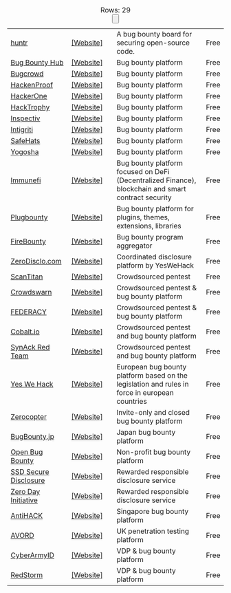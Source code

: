 <table class="table TF" id="resources-bug-bounty-and-disclosure-platforms">
  <caption>
    <div class="inf">
      <div class="ldiv">
        <div class="tot">
          <span>Rows: </span>
          <span>29</span>
        </div>
        <div class="status">
          <span></span>
          <span></span>
        </div>
      </div>
      <div class="rdiv">
        <span>
          <input type="button" value="" class="reset" title="Clear filters">
        </span>
      </div>
      <div class="mdiv"></div>
    </div>
  </caption>
  <tbody>
    <tr id="huntr" class="odd">
      <td class="has-text-weight-bold">
        <a class="anchor has-text-dark" href="#huntr">huntr</a>
      </td>
      <td>
        <a class="website-link" href="https://huntr.dev">[Website]</a>
      </td>
      <td></td>
      <td>A bug bounty board for securing open-source code.</td>
      <td>Free</td>
    </tr>
    <tr id="Bug Bounty Hub" class="even">
      <td class="has-text-weight-bold">
        <a class="anchor has-text-dark" href="#Bug Bounty Hub">Bug Bounty Hub</a>
      </td>
      <td>
        <a class="website-link" href="https://bugbountyhub.com/">[Website]</a>
      </td>
      <td></td>
      <td>Bug bounty platform</td>
      <td>Free</td>
    </tr>
    <tr id="Bugcrowd" class="odd">
      <td class="has-text-weight-bold">
        <a class="anchor has-text-dark" href="#Bugcrowd">Bugcrowd</a>
      </td>
      <td>
        <a class="website-link" href="https://www.bugcrowd.com/">[Website]</a>
      </td>
      <td></td>
      <td>Bug bounty platform</td>
      <td>Free</td>
    </tr>
    <tr id="HackenProof" class="even">
      <td class="has-text-weight-bold">
        <a class="anchor has-text-dark" href="#HackenProof">HackenProof</a>
      </td>
      <td>
        <a class="website-link" href="https://hackenproof.com/">[Website]</a>
      </td>
      <td></td>
      <td>Bug bounty platform</td>
      <td>Free</td>
    </tr>
    <tr id="HackerOne" class="odd">
      <td class="has-text-weight-bold">
        <a class="anchor has-text-dark" href="#HackerOne">HackerOne</a>
      </td>
      <td>
        <a class="website-link" href="https://www.hackerone.com/">[Website]</a>
      </td>
      <td></td>
      <td>Bug bounty platform</td>
      <td>Free</td>
    </tr>
    <tr id="HackTrophy" class="even">
      <td class="has-text-weight-bold">
        <a class="anchor has-text-dark" href="#HackTrophy">HackTrophy</a>
      </td>
      <td>
        <a class="website-link" href="https://hacktrophy.com/">[Website]</a>
      </td>
      <td></td>
      <td>Bug bounty platform</td>
      <td>Free</td>
    </tr>
    <tr id="Inspectiv" class="odd">
      <td class="has-text-weight-bold">
        <a class="anchor has-text-dark" href="#Inspectiv">Inspectiv</a>
      </td>
      <td>
        <a class="website-link" href="https://www.inspectiv.com/">[Website]</a>
      </td>
      <td></td>
      <td>Bug bounty platform</td>
      <td>Free</td>
    </tr>
    <tr id="Intigriti" class="even">
      <td class="has-text-weight-bold">
        <a class="anchor has-text-dark" href="#Intigriti">Intigriti</a>
      </td>
      <td>
        <a class="website-link" href="https://www.intigriti.com/public/">[Website]</a>
      </td>
      <td></td>
      <td>Bug bounty platform</td>
      <td>Free</td>
    </tr>
    <tr id="SafeHats" class="odd">
      <td class="has-text-weight-bold">
        <a class="anchor has-text-dark" href="#SafeHats">SafeHats</a>
      </td>
      <td>
        <a class="website-link" href="https://safehats.com">[Website]</a>
      </td>
      <td></td>
      <td>Bug bounty platform</td>
      <td>Free</td>
    </tr>
    <tr id="Yogosha" class="even">
      <td class="has-text-weight-bold">
        <a class="anchor has-text-dark" href="#Yogosha">Yogosha</a>
      </td>
      <td>
        <a class="website-link" href="https://www.yogosha.com/">[Website]</a>
      </td>
      <td></td>
      <td>Bug bounty platform</td>
      <td>Free</td>
    </tr>
    <tr id="Immunefi" class="odd">
      <td class="has-text-weight-bold">
        <a class="anchor has-text-dark" href="#Immunefi">Immunefi</a>
      </td>
      <td>
        <a class="website-link" href="https://immunefi.com/">[Website]</a>
      </td>
      <td></td>
      <td>Bug bounty platform focused on DeFi (Decentralized Finance), blockchain and smart contract security</td>
      <td>Free</td>
    </tr>
    <tr id="Plugbounty" class="even">
      <td class="has-text-weight-bold">
        <a class="anchor has-text-dark" href="#Plugbounty">Plugbounty</a>
      </td>
      <td>
        <a class="website-link" href="https://www.plugbounty.com/">[Website]</a>
      </td>
      <td></td>
      <td>Bug bounty platform for plugins, themes, extensions, libraries</td>
      <td>Free</td>
    </tr>
    <tr id="FireBounty" class="odd">
      <td class="has-text-weight-bold">
        <a class="anchor has-text-dark" href="#FireBounty">FireBounty</a>
      </td>
      <td>
        <a class="website-link" href="https://firebounty.com/">[Website]</a>
      </td>
      <td></td>
      <td>Bug bounty program aggregator</td>
      <td>Free</td>
    </tr>
    <tr id="ZeroDisclo.com" class="even">
      <td class="has-text-weight-bold">
        <a class="anchor has-text-dark" href="#ZeroDisclo.com">ZeroDisclo.com</a>
      </td>
      <td>
        <a class="website-link" href="https://zerodisclo.com">[Website]</a>
      </td>
      <td></td>
      <td>Coordinated disclosure platform by YesWeHack</td>
      <td>Free</td>
    </tr>
    <tr id="ScanTitan" class="odd">
      <td class="has-text-weight-bold">
        <a class="anchor has-text-dark" href="#ScanTitan">ScanTitan</a>
      </td>
      <td>
        <a class="website-link" href="https://scantitan.com/crowdsourced-penetration-testing/">[Website]</a>
      </td>
      <td></td>
      <td>Crowdsourced pentest</td>
      <td>Free</td>
    </tr>
    <tr id="Crowdswarn" class="even">
      <td class="has-text-weight-bold">
        <a class="anchor has-text-dark" href="#Crowdswarn">Crowdswarn</a>
      </td>
      <td>
        <a class="website-link" href="https://www.crowdswarm.io/">[Website]</a>
      </td>
      <td></td>
      <td>Crowdsourced pentest &amp; bug bounty platform</td>
      <td>Free</td>
    </tr>
    <tr id="FEDERACY" class="odd">
      <td class="has-text-weight-bold">
        <a class="anchor has-text-dark" href="#FEDERACY">FEDERACY</a>
      </td>
      <td>
        <a class="website-link" href="https://www.federacy.com/">[Website]</a>
      </td>
      <td></td>
      <td>Crowdsourced pentest &amp; bug bounty platform</td>
      <td>Free</td>
    </tr>
    <tr id="Cobalt.io" class="even">
      <td class="has-text-weight-bold">
        <a class="anchor has-text-dark" href="#Cobalt.io">Cobalt.io</a>
      </td>
      <td>
        <a class="website-link" href="https://cobalt.io/">[Website]</a>
      </td>
      <td></td>
      <td>Crowdsourced pentest and bug bounty platform</td>
      <td>Free</td>
    </tr>
    <tr id="SynAck Red Team" class="odd">
      <td class="has-text-weight-bold">
        <a class="anchor has-text-dark" href="#SynAck Red Team">SynAck Red Team</a>
      </td>
      <td>
        <a class="website-link" href="https://www.synack.com/red-team/">[Website]</a>
      </td>
      <td></td>
      <td>Crowdsourced pentest and bug bounty platform</td>
      <td>Free</td>
    </tr>
    <tr id="Yes We Hack" class="even">
      <td class="has-text-weight-bold">
        <a class="anchor has-text-dark" href="#Yes We Hack">Yes We Hack</a>
      </td>
      <td>
        <a class="website-link" href="https://www.yeswehack.com/">[Website]</a>
      </td>
      <td></td>
      <td>European bug bounty platform based on the legislation and rules in force in european countries</td>
      <td>Free</td>
    </tr>
    <tr id="Zerocopter" class="odd">
      <td class="has-text-weight-bold">
        <a class="anchor has-text-dark" href="#Zerocopter">Zerocopter</a>
      </td>
      <td>
        <a class="website-link" href="https://www.zerocopter.com/">[Website]</a>
      </td>
      <td></td>
      <td>Invite-only and closed bug bounty platform</td>
      <td>Free</td>
    </tr>
    <tr id="BugBounty.jp" class="even">
      <td class="has-text-weight-bold">
        <a class="anchor has-text-dark" href="#BugBounty.jp">BugBounty.jp</a>
      </td>
      <td>
        <a class="website-link" href="https://bugbounty.jp/">[Website]</a>
      </td>
      <td></td>
      <td>Japan bug bounty platform</td>
      <td>Free</td>
    </tr>
    <tr id="Open Bug Bounty" class="odd">
      <td class="has-text-weight-bold">
        <a class="anchor has-text-dark" href="#Open Bug Bounty">Open Bug Bounty</a>
      </td>
      <td>
        <a class="website-link" href="https://www.openbugbounty.org/">[Website]</a>
      </td>
      <td></td>
      <td>Non-profit bug bounty platform</td>
      <td>Free</td>
    </tr>
    <tr id="SSD Secure Disclosure" class="even">
      <td class="has-text-weight-bold">
        <a class="anchor has-text-dark" href="#SSD Secure Disclosure">SSD Secure Disclosure</a>
      </td>
      <td>
        <a class="website-link" href="https://ssd-disclosure.com/">[Website]</a>
      </td>
      <td></td>
      <td>Rewarded responsible disclosure service</td>
      <td>Free</td>
    </tr>
    <tr id="Zero Day Initiative" class="odd">
      <td class="has-text-weight-bold">
        <a class="anchor has-text-dark" href="#Zero Day Initiative">Zero Day Initiative</a>
      </td>
      <td>
        <a class="website-link" href="https://www.zerodayinitiative.com/">[Website]</a>
      </td>
      <td></td>
      <td>Rewarded responsible disclosure service</td>
      <td>Free</td>
    </tr>
    <tr id="AntiHACK" class="even">
      <td class="has-text-weight-bold">
        <a class="anchor has-text-dark" href="#AntiHACK">AntiHACK</a>
      </td>
      <td>
        <a class="website-link" href="https://www.antihack.me/">[Website]</a>
      </td>
      <td></td>
      <td>Singapore bug bounty platform</td>
      <td>Free</td>
    </tr>
    <tr id="AVORD" class="odd">
      <td class="has-text-weight-bold">
        <a class="anchor has-text-dark" href="#AVORD">AVORD</a>
      </td>
      <td>
        <a class="website-link" href="https://avord.co.uk/testers/">[Website]</a>
      </td>
      <td></td>
      <td>UK penetration testing platform</td>
      <td>Free</td>
    </tr>
    <tr id="CyberArmyID" class="even">
      <td class="has-text-weight-bold">
        <a class="anchor has-text-dark" href="#CyberArmyID">CyberArmyID</a>
      </td>
      <td>
        <a class="website-link" href="https://www.cyberarmy.id">[Website]</a>
      </td>
      <td></td>
      <td>VDP &amp; bug bounty platform</td>
      <td>Free</td>
    </tr>
    <tr id="RedStorm" class="odd">
      <td class="has-text-weight-bold">
        <a class="anchor has-text-dark" href="#RedStorm">RedStorm</a>
      </td>
      <td>
        <a class="website-link" href="https://www.redstorm.io/">[Website]</a>
      </td>
      <td></td>
      <td>VDP &amp; bug bounty platform</td>
      <td>Free</td>
    </tr>
  </tbody>
</table>

